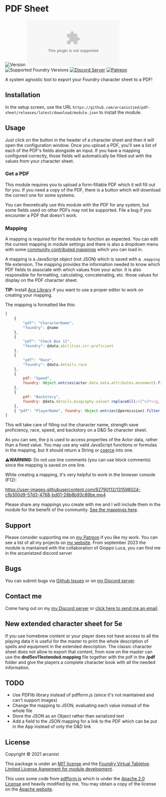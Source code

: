# PDF Sheet

![Version](https://img.shields.io/github/v/tag/arcanistzed/pdf-sheet?label=Version&style=flat-square&color=2577a1) ![Latest Release Download Count](https://img.shields.io/github/downloads/arcanistzed/pdf-sheet/latest/module.zip?label=Downloads&style=flat-square&color=9b43a8) ![Supported Foundry Versions](https://img.shields.io/endpoint?url=https://foundryshields.com/version?url=https://raw.githubusercontent.com/arcanistzed/pdf-sheet/main/module.json&style=flat-square&color=ff6400) [![Discord Server](https://img.shields.io/badge/-Discord-%232c2f33?style=flat-square&logo=discord)](https://discord.gg/AAkZWWqVav) [![Patreon](https://img.shields.io/badge/-Patreon-%23141518?style=flat-square&logo=patreon)](https://www.patreon.com/bePatron?u=15896855)

A system agnostic tool to export your Foundry character sheet to a PDF!

## Installation

In the setup screen, use the URL `https://github.com/arcanistzed/pdf-sheet/releases/latest/download/module.json` to install the module.

## Usage

Just click on the button in the header of a character sheet and then it will open the configuration window.
Once you upload a PDF, you'll see a list of each of the PDF's fields alongside an input.
If you have a mapping configured correctly, those fields will automatically be filled out with the values from your character sheet.

### Get a PDF

This module requires you to upload a form-fillable PDF which it will fill out for you. If you need a copy of the PDF, there is a button which will download the correct one for some systems.

You can theoretically use this module with the PDF for any system, but some fields used on other PDFs may not be supported. File a bug if you encounter a PDF that doesn't work.

### Mapping

A mapping is *required* for the module to function as expected. You can edit the current mapping in module settings and there is also a dropdown menu with some [community contributed mappings](https://github.com/arcanistzed/pdf-sheet/tree/main/mappings) which you can load in.

A mapping is a JavaScript object (not JSON) which is saved with a `.mapping` file extension. The mapping provides the information needed to know which PDF fields to associate with which values from your actor. It is also responsible for formatting, calculating, concatenating, etc. those values for display on the PDF character sheet.

**TIP:** Install [Ace Library](https://foundryvtt.com/packages/acelib) if you want to use a proper editor to work on creating your mapping.

The mapping is formatted like this:

```js
[
    {
        "pdf": "CharacterName",
        "foundry": @name
    },
    {
        "pdf": "Check Box 11",
        "foundry": @data.abilities.str.proficient
    },
    {
        "pdf": "Race",
        "foundry": @data.details.race
    },
    {
        pdf: "Speed",
        foundry: Object.entries(actor.data.data.attributes.movement).filter(val => val[1]).map(val => val[0] === "hover" ? Object.entries(actor.data.data.attributes.movement)[6][0] : "" + val[0] !== "units" && val[0] !== "hover" ? val.join(": ") + Object.entries(actor.data.data.attributes.movement)[5][1] : "").filter(String).join(", ")
    },
    {
        pdf: "Backstory",
        foundry: @data.details.biography.value?.replaceAll(/<[^>]*>/g, "").trim()
    },
    { "pdf": "PlayerName", foundry: Object.entries(@permission).filter(entry => entry[1] === 3).map(entry => entry[0]).map(id => !game.users.get(id)?.isGM ? game.users.get(id)?.name : null).filter(x => x).join(", ") }
]
```

This will take care of filling out the character name, strength save proficiency, race, speed, and backstory on a D&D 5e character sheet.

As you can see, the `@` is used to access properties of the Actor data, rather than a fixed value.
You may use any valid JavaScript functions or formulas in the mapping, but it should return a String or [coerce](https://developer.mozilla.org/en-US/docs/Glossary/Type_coercion) into one.

**⚠️WARNING:** Do not use line comments (you can use block comments) since the mapping is saved on one line.

While creating a mapping, it's very helpful to work in the browser console (F12):

https://user-images.githubusercontent.com/82790112/131598024-cfb300d9-57d3-4768-bd01-28b8b93c89be.mp4

Please share any mappings you create with me and I will include them in the module for the benefit of the community. [See the mappings here](https://github.com/arcanistzed/pdf-sheet/blob/main/mappings/README.md).

## Support

Please consider supporting me on [my Patreon](https://patreon.com/arcanistzed) if you like my work. You can see a list of all my projects on [my website](https://arcanist.me).
From september 2023 the module is mantained with the collaboration of Gioppo Luca, you can find me in the arcanistzed discord server

## Bugs

You can submit bugs via [Github Issues](https://github.com/arcanistzed/pdf-sheet/issues/new/choose) or on [my Discord server](https://discord.gg/AAkZWWqVav).

## Contact me

Come hang out on my [my Discord server](https://discord.gg/AAkZWWqVav) or [click here to send me an email](mailto:arcanistzed@gmail.com?subject=Export%20Sheet%20to%20PDF%20module).

## New extended character sheet for 5e
If you use homebrew content or your player does not have access to all the playing data it is useful for the master to print the whole description of spells and equipment in the extended description.
The classic character sheet does not allow to export that content, from now on the master can use the __dnd5ev11extended.mapping__ file together with the pdf in the __/pdf__ folder and give the players a complete character book with all the needed information.

## TODO

- Use PDFlib library instead of pdfform.js (since it's not maintained and can't support images)
- Change the mapping to JSON, evaluating each value instead of the whole file
- Store the JSON as an Object rather than serialized text
- Add a field to the JSON mapping for a link to the PDF which can be put in the App instead of only the D&D link

## License

Copyright © 2021 arcanist

This package is under an [MIT license](LICENSE) and the [Foundry Virtual Tabletop Limited License Agreement for module development](https://foundryvtt.com/article/license/).

This uses some code from [pdfform.js](https://github.com/phihag/pdfform.js) which is under the [Apache 2.0 License](https://github.com/phihag/pdfform.js/blob/master/LICENSE) and heavily modified by me. You may obtain a copy of the license on the [Apache website](http://www.apache.org/licenses/LICENSE-2.0).
